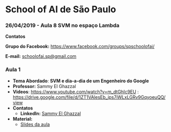 # School of AI de São Paulo

### 26/04/2019 - Aula 8 SVM no espaço Lambda


**Contatos**

**Grupo do Facebook:** https://www.facebook.com/groups/spschoolofai/

**E-mail:** schoolofai.sp@gmail.com

### Aula 1
  
- **Tema Abordado**: **SVM e dia-a-dia de um Engenheiro do Google**
- **Professor:** Sammy El Ghazzal
- **Videos**: https://www.youtube.com/watch?v=m_dtGhIc9EU
        : https://drive.google.com/file/d/1ZT1VAlesEb_ips7iWLxLGRv9GqyoeuQQ/view
- **Contatos**
  - **LinkedIn:** [Sammy El Ghazzal](https://www.linkedin.com/in/sammy-el-ghazzal-3a630644/?locale=en_US)
- **Material:** 
  - [Slides da aula](https://drive.google.com/file/d/1COegAGuec9tqN8ssJjMRyJqu7TNWVczK/view?usp=sharing)
  